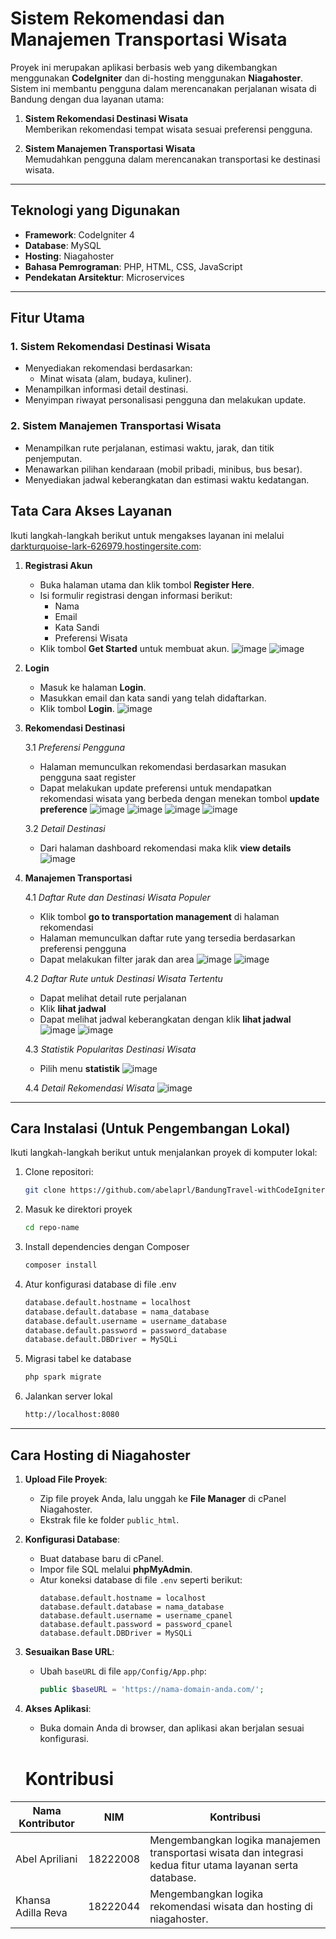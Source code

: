 # Sistem Rekomendasi dan Manajemen Transportasi Wisata

Proyek ini merupakan aplikasi berbasis web yang dikembangkan menggunakan **CodeIgniter** dan di-hosting menggunakan **Niagahoster**.  
Sistem ini membantu pengguna dalam merencanakan perjalanan wisata di Bandung dengan dua layanan utama:

1. **Sistem Rekomendasi Destinasi Wisata**  
   Memberikan rekomendasi tempat wisata sesuai preferensi pengguna.

2. **Sistem Manajemen Transportasi Wisata**  
   Memudahkan pengguna dalam merencanakan transportasi ke destinasi wisata.

---

## Teknologi yang Digunakan

- **Framework**: CodeIgniter 4
- **Database**: MySQL
- **Hosting**: Niagahoster
- **Bahasa Pemrograman**: PHP, HTML, CSS, JavaScript
- **Pendekatan Arsitektur**: Microservices

---

## Fitur Utama

### **1. Sistem Rekomendasi Destinasi Wisata**
- Menyediakan rekomendasi berdasarkan:
  - Minat wisata (alam, budaya, kuliner).
- Menampilkan informasi detail destinasi.
- Menyimpan riwayat personalisasi pengguna dan melakukan update.

### **2. Sistem Manajemen Transportasi Wisata**
- Menampilkan rute perjalanan, estimasi waktu, jarak, dan titik penjemputan.
- Menawarkan pilihan kendaraan (mobil pribadi, minibus, bus besar).
- Menyediakan jadwal keberangkatan dan estimasi waktu kedatangan.

## **Tata Cara Akses Layanan**

Ikuti langkah-langkah berikut untuk mengakses layanan ini melalui [darkturquoise-lark-626979.hostingersite.com](https://darkturquoise-lark-626979.hostingersite.com/):

1. **Registrasi Akun**
   - Buka halaman utama dan klik tombol **Register Here**.
   - Isi formulir registrasi dengan informasi berikut:
     - Nama
     - Email
     - Kata Sandi
     - Preferensi Wisata
   - Klik tombol **Get Started** untuk membuat akun.
   ![image](https://github.com/user-attachments/assets/822e65a9-3fd7-40f5-b0fc-d675aafae18b)
   ![image](https://github.com/user-attachments/assets/dca7d6d6-dc3d-4216-9602-02790a78fbea)

2. **Login**
   - Masuk ke halaman **Login**.
   - Masukkan email dan kata sandi yang telah didaftarkan.
   - Klik tombol **Login**.
   ![image](https://github.com/user-attachments/assets/ff2b5d52-a4af-4dfd-8098-2eda6b188c71)


3. **Rekomendasi Destinasi**
   
   3.1 *Preferensi Pengguna* 
   - Halaman memunculkan rekomendasi berdasarkan masukan pengguna saat register
   - Dapat melakukan update preferensi untuk mendapatkan rekomendasi wisata yang berbeda dengan menekan tombol **update preference**
   ![image](https://github.com/user-attachments/assets/0d637ac7-c532-4ecf-b763-b30b1a5ab7a6)
   ![image](https://github.com/user-attachments/assets/e70a2dba-bdff-4493-8d22-568baab688a5)
   ![image](https://github.com/user-attachments/assets/89ca701f-c872-47f4-beb8-328d157fb7fb)
   ![image](https://github.com/user-attachments/assets/f41027a9-69ab-40db-9eb7-630e0e7bb020)

   3.2 *Detail Destinasi*
   - Dari halaman dashboard rekomendasi maka klik **view details**
   ![image](https://github.com/user-attachments/assets/802cca4e-db05-4e81-8044-3e4faf9aa118)

4. **Manajemen Transportasi**
   
      4.1 *Daftar Rute dan Destinasi Wisata Populer* 
   - Klik tombol **go to transportation management** di halaman rekomendasi
   - Halaman memunculkan daftar rute yang tersedia berdasarkan preferensi pengguna
   - Dapat melakukan filter jarak dan area
   ![image](https://github.com/user-attachments/assets/708bcd2e-72f1-4803-b984-5cceafd6a957)
   ![image](https://github.com/user-attachments/assets/7e356fe3-8ae9-4c92-aeb2-5082fd441b5b)

   4.2 *Daftar Rute untuk Destinasi Wisata Tertentu*
   - Dapat melihat detail rute perjalanan
   - Klik **lihat jadwal**
   - Dapat melihat jadwal keberangkatan dengan klik **lihat jadwal**
   ![image](https://github.com/user-attachments/assets/a6925ab9-4d2f-4b74-ad39-8679a08519a2)
   ![image](https://github.com/user-attachments/assets/26c5173b-1e32-46f4-a887-5e868a2eb806)

   4.3 *Statistik Popularitas Destinasi Wisata*
   - Pilih menu **statistik**
   ![image](https://github.com/user-attachments/assets/14cae775-2911-44d2-9dc3-5d756291807f)

   4.4 *Detail Rekomendasi Wisata*
   ![image](https://github.com/user-attachments/assets/6cfccdfd-3d5d-4158-a735-2d5086cd7f56)

---

## Cara Instalasi (Untuk Pengembangan Lokal)

Ikuti langkah-langkah berikut untuk menjalankan proyek di komputer lokal:

1. Clone repositori:
   ```bash
   git clone https://github.com/abelaprl/BandungTravel-withCodeIgniter
2. Masuk ke direktori proyek
   ```bash
   cd repo-name
3. Install dependencies dengan Composer
   ```bash
   composer install
4. Atur konfigurasi database di file .env
   ```bash
   database.default.hostname = localhost
   database.default.database = nama_database
   database.default.username = username_database
   database.default.password = password_database
   database.default.DBDriver = MySQLi
5. Migrasi tabel ke database
   ```bash
   php spark migrate
6. Jalankan server lokal
   ```bash
   http://localhost:8080

---

## Cara Hosting di Niagahoster

1. **Upload File Proyek**:
   - Zip file proyek Anda, lalu unggah ke **File Manager** di cPanel Niagahoster.
   - Ekstrak file ke folder `public_html`.

2. **Konfigurasi Database**:
   - Buat database baru di cPanel.
   - Impor file SQL melalui **phpMyAdmin**.
   - Atur koneksi database di file `.env` seperti berikut:
     ```env
     database.default.hostname = localhost
     database.default.database = nama_database
     database.default.username = username_cpanel
     database.default.password = password_cpanel
     database.default.DBDriver = MySQLi
     ```
3. **Sesuaikan Base URL**:
   - Ubah `baseURL` di file `app/Config/App.php`:
     ```php
     public $baseURL = 'https://nama-domain-anda.com/';
     ```

4. **Akses Aplikasi**:
   - Buka domain Anda di browser, dan aplikasi akan berjalan sesuai konfigurasi.
  
   # Kontribusi

| Nama Kontributor       | NIM       | Kontribusi                                                      |
|------------------------|-----------|----------------------------------------------------------------|
| Abel Apriliani         | 18222008  | Mengembangkan logika manajemen transportasi wisata dan integrasi kedua fitur utama layanan serta database.|
| Khansa Adilla Reva     | 18222044  | Mengembangkan logika rekomendasi wisata dan hosting di niagahoster.     |


